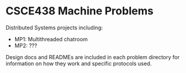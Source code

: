 # CSCE438 Machine Problems
Distributed Systems projects including:

* MP1: Multithreaded chatroom
* MP2: ???

Design docs and READMEs are included in each problem directory for information on how they work and specific protocols used.



